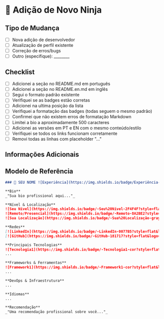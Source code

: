 # 🥷 Adição de Novo Ninja

## Tipo de Mudança

- [ ] Nova adição de desenvolvedor
- [ ] Atualização de perfil existente
- [ ] Correção de erros/bugs
- [ ] Outro (especifique): ________

## Checklist

- [ ] Adicionei a seção no README.md em português
- [ ] Adicionei a seção no README.en.md em inglês
- [ ] Segui o formato padrão existente
- [ ] Verifiquei se as badges estão corretas
- [ ] Adicionei na ultima posição da lista
- [ ] Verifiquei a formatação das badges (todas seguem o mesmo padrão)
- [ ] Confirmei que não existem erros de formatação Markdown
- [ ] Limitei a bio a aproximadamente 500 caracteres
- [ ] Adicionei as versões em PT e EN com o mesmo conteúdo/estilo
- [ ] Verifiquei se todos os links funcionam corretamente
- [ ] Removi todas as linhas com placeholder "..."

## Informações Adicionais
<!-- Se houver alguma informação adicional relevante, informe aqui -->

## Modelo de Referência

```markdown
### 🥷 SEU NOME ![Experiência](https://img.shields.io/badge/Experiência-X%2B%20Anos-brightgreen)

**Bio**
_"Sua bio profissional aqui..."_

**Nível & Localização**
![Seu Nível](https://img.shields.io/badge/-Seu%20Nível-2F4F4F?style=flat)
![Remoto/Presencial](https://img.shields.io/badge/-Remoto-8A2BE2?style=flat)
![Sua Localização](https://img.shields.io/badge/-Sua%20Localização-gray?style=flat)

**Redes**
[![LinkedIn](https://img.shields.io/badge/-LinkedIn-0077B5?style=flat&logo=linkedin&logoColor=white)](https://www.linkedin.com/in/seu-perfil/)
[![GitHub](https://img.shields.io/badge/-GitHub-181717?style=flat&logo=github&logoColor=white)](https://github.com/seu-usuario)

**Principais Tecnologias**
![Tecnologia1](https://img.shields.io/badge/-Tecnologia1-cor?style=flat&logo=tecnologia1&logoColor=white)
...

**Frameworks & Ferramentas**
![Framework1](https://img.shields.io/badge/-Framework1-cor?style=flat&logo=framework1&logoColor=white)
...

**DevOps & Infraestrutura**
...

**Idiomas**
...

**Recomendação**
_"Uma recomendação profissional sobre você..."_
```
